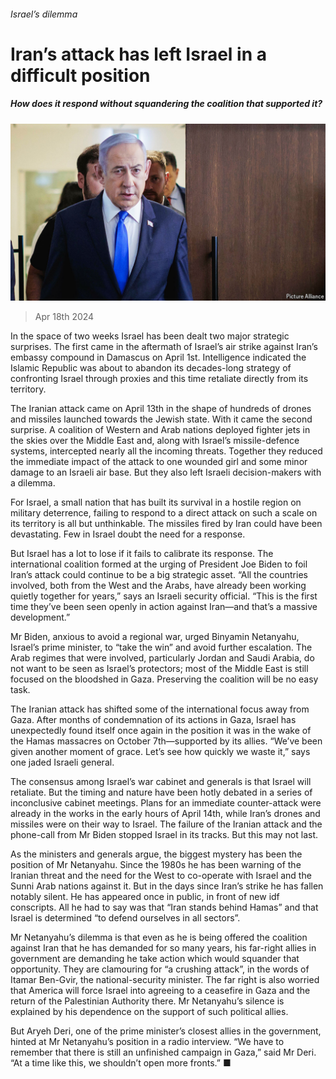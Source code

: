 ###### Israel’s dilemma

# Iran’s attack has left Israel in a difficult position 

##### How does it respond without squandering the coalition that supported it? 

![image](images/20240420_MAP005.jpg) 

> Apr 18th 2024 

In the space of two weeks Israel has been dealt two major strategic surprises. The first came in the aftermath of Israel’s air strike against Iran’s embassy compound in Damascus on April 1st. Intelligence indicated the Islamic Republic was about to abandon its decades-long strategy of confronting Israel through proxies and this time retaliate directly from its territory. 

The Iranian attack came on April 13th in the shape of hundreds of drones and missiles launched towards the Jewish state. With it came the second surprise. A coalition of Western and Arab nations deployed fighter jets in the skies over the Middle East and, along with Israel’s missile-defence systems, intercepted nearly all the incoming threats. Together they reduced the immediate impact of the attack to one wounded girl and some minor damage to an Israeli air base. But they also left Israeli decision-makers with a dilemma. 


For Israel, a small nation that has built its survival in a hostile region on military deterrence, failing to respond to a direct attack on such a scale on its territory is all but unthinkable. The missiles fired by Iran could have been devastating. Few in Israel doubt the need for a response. 

But Israel has a lot to lose if it fails to calibrate its response. The international coalition formed at the urging of President Joe Biden to foil Iran’s attack could continue to be a big strategic asset. “All the countries involved, both from the West and the Arabs, have already been working quietly together for years,” says an Israeli security official. “This is the first time they’ve been seen openly in action against Iran—and that’s a massive development.” 

Mr Biden, anxious to avoid a regional war, urged Binyamin Netanyahu, Israel’s prime minister, to “take the win” and avoid further escalation. The Arab regimes that were involved, particularly Jordan and Saudi Arabia, do not want to be seen as Israel’s protectors; most of the Middle East is still focused on the bloodshed in Gaza. Preserving the coalition will be no easy task. 

The Iranian attack has shifted some of the international focus away from Gaza. After months of condemnation of its actions in Gaza, Israel has unexpectedly found itself once again in the position it was in the wake of the Hamas massacres on October 7th—supported by its allies. “We’ve been given another moment of grace. Let’s see how quickly we waste it,” says one jaded Israeli general. 

The consensus among Israel’s war cabinet and generals is that Israel will retaliate. But the timing and nature have been hotly debated in a series of inconclusive cabinet meetings. Plans for an immediate counter-attack were already in the works in the early hours of April 14th, while Iran’s drones and missiles were on their way to Israel. The failure of the Iranian attack and the phone-call from Mr Biden stopped Israel in its tracks. But this may not last. 

As the ministers and generals argue, the biggest mystery has been the position of Mr Netanyahu. Since the 1980s he has been warning of the Iranian threat and the need for the West to co-operate with Israel and the Sunni Arab nations against it. But in the days since Iran’s strike he has fallen notably silent. He has appeared once in public, in front of new idf conscripts. All he had to say was that “Iran stands behind Hamas” and that Israel is determined “to defend ourselves in all sectors”. 

Mr Netanyahu’s dilemma is that even as he is being offered the coalition against Iran that he has demanded for so many years, his far-right allies in government are demanding he take action which would squander that opportunity. They are clamouring for “a crushing attack”, in the words of Itamar Ben-Gvir, the national-security minister. The far right is also worried that America will force Israel into agreeing to a ceasefire in Gaza and the return of the Palestinian Authority there. Mr Netanyahu’s silence is explained by his dependence on the support of such political allies. 

But Aryeh Deri, one of the prime minister’s closest allies in the government, hinted at Mr Netanyahu’s position in a radio interview. “We have to remember that there is still an unfinished campaign in Gaza,” said Mr Deri. “At a time like this, we shouldn’t open more fronts.” ■



